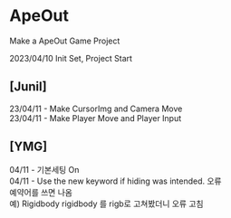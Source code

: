 # ApeOut
Make a ApeOut Game Project

2023/04/10 Init Set, Project Start


## [Junil]
23/04/11 - Make CursorImg and Camera Move    
23/04/11 - Make Player Move and Player Input    

## [YMG]
04/11 - 기본세팅 On    
04/11 - Use the new keyword if hiding was intended. 오류    
예약어를 쓰면 나옴    
예) Rigidbody rigidbody 를 rigb로 고쳐봤더니 오류 고침    
